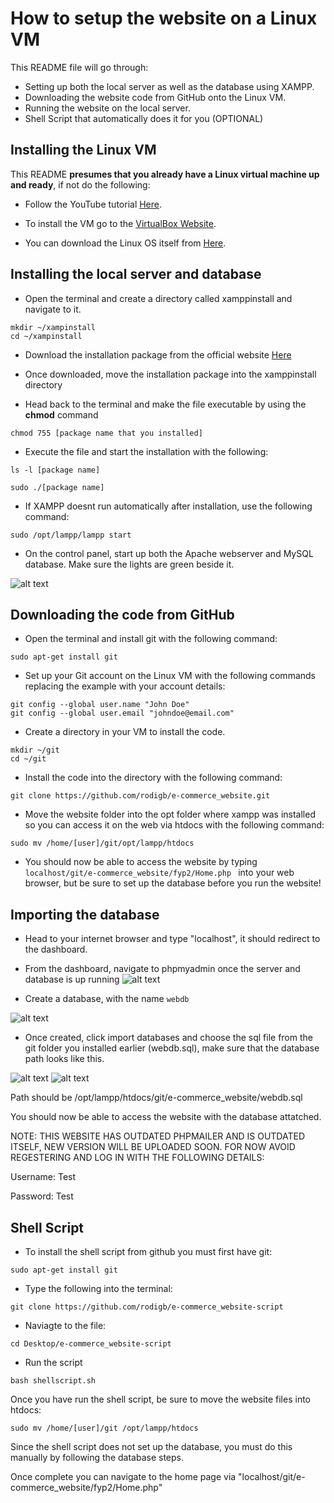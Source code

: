 # How to setup the website on a Linux VM

This README file will go through:

* Setting up both the local server as well as the database using XAMPP.
* Downloading the website code from GitHub onto the Linux VM.
* Running the website on the local server.
* Shell Script that automatically does it for you (OPTIONAL)

## Installing the Linux VM

This README **presumes that you already have a Linux virtual machine up and ready**, if not do the following:

- Follow the YouTube tutorial [Here](https://www.youtube.com/watch?v=hvkJv71PsCs&ab_channel=GaryExplains).

- To install the VM go to the [VirtualBox Website](https://www.virtualbox.org/wiki/Downloads).

- You can download the Linux OS itself from [Here](https://www.kali.org/get-kali/#kali-platforms).

## Installing the local server and database

* Open the terminal and create a directory called xamppinstall and navigate to it.

```mkdir ~/xampinstall```<br>
```cd ~/xampinstall```

* Download the installation package from the official website [Here](https://www.apachefriends.org/index.html)

* Once downloaded, move the installation package into the xamppinstall directory
* Head back to the terminal and make the file executable by using the **chmod** command


```chmod 755 [package name that you installed]```

* Execute the file and start the installation with the following: 

```ls -l [package name]```

```sudo ./[package name]```

* If XAMPP doesnt run automatically after installation, use the following command:

```sudo /opt/lampp/lampp start```

* On the control panel, start up both the Apache webserver and MySQL database. Make sure the lights are green beside it. 

![alt text](https://github.com/rodigb/e-commerce_website/blob/main/VM%20images/5.png)

## Downloading the code from GitHub

* Open the terminal and install git with the following command: <br>

```sudo apt-get install git```

* Set up your Git account on the Linux VM with the following commands replacing the example with your account details: <br>

```git config --global user.name "John Doe" ```<br>
```git config --global user.email "johndoe@email.com"```

* Create a directory in your VM to install the code.

```mkdir ~/git```<br>
```cd ~/git```

* Install the code into the directory with the following command:

```git clone https://github.com/rodigb/e-commerce_website.git```

* Move the website folder into the opt folder where xampp was installed so you can access it on the web via htdocs with the following command:

```sudo mv /home/[user]/git/opt/lampp/htdocs ```

* You should now be able to access the website by typing ```localhost/git/e-commerce_website/fyp2/Home.php ``` into your web browser, but be sure to set up the
database before you run the website!

## Importing the database

* Head to your internet browser and type "localhost", it should redirect to the dashboard.

* From the dashboard, navigate to phpmyadmin once the server and database is up running ![alt text](https://github.com/rodigb/e-commerce_website/blob/main/VM%20images/1.png)


* Create a database, with the name ```webdb```

![alt text](https://github.com/rodigb/e-commerce_website/blob/main/VM%20images/2.png)


* Once created, click import databases and choose the sql file from the git folder you installed earlier (webdb.sql), make sure that the database path looks like this.

![alt text](https://github.com/rodigb/e-commerce_website/blob/main/VM%20images/4.png)  ![alt text](https://github.com/rodigb/e-commerce_website/blob/main/VM%20images/3.png)


Path should be /opt/lampp/htdocs/git/e-commerce_website/webdb.sql

You should now be able to access the website with the database attatched.

NOTE: THIS WEBSITE HAS OUTDATED PHPMAILER AND IS OUTDATED ITSELF, NEW VERSION WILL BE UPLOADED SOON. FOR NOW AVOID REGESTERING AND LOG IN WITH THE FOLLOWING DETAILS:

Username: Test

Password: Test

## Shell Script

* To install the shell script from github you must first have git:

```sudo apt-get install git```

* Type the following into the terminal:

```git clone https://github.com/rodigb/e-commerce_website-script```

* Naviagte to the file:

```cd Desktop/e-commerce_website-script```

* Run the script

```bash shellscript.sh```

Once you have run the shell script, be sure to move the website files into htdocs:

```sudo mv /home/[user]/git /opt/lampp/htdocs ```

Since the shell script does not set up the database, you must do this manually by following the database steps.

Once complete you can navigate to the home page via "localhost/git/e-commerce_website/fyp2/Home.php"



